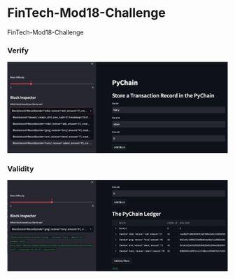 # FinTech-Mod18-Challenge
FinTech-Mod18-Challenge

### Verify
![Verify](assets/Verify.jpg)

### Validity
![Validity](assets/Validity.jpg)